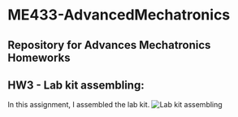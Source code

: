# ME433-AdvancedMechatronics
## Repository for Advances Mechatronics Homeworks

## HW3 - Lab kit assembling:
In this assignment, I assembled the lab kit.
![Lab kit assembling](https://github.com/YaelBenShalom/ME433-AdvancedMechatronics/blob/master/HW3/kit.jpg)